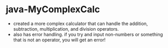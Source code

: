 # java-MyComplexCalc

- created a more complex calculator that can handle the addition, subtraction, multiplication, and division operators.
- also has error handling. if you try and input non-numbers or something that is not an operator, you will get an error!
